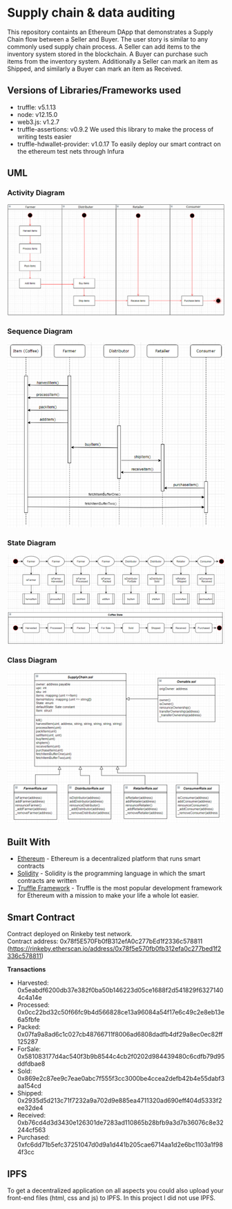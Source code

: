 # Supply chain & data auditing

This repository containts an Ethereum DApp that demonstrates a Supply Chain flow between a Seller and Buyer. The user story is similar to any commonly used supply chain process. A Seller can add items to the inventory system stored in the blockchain. A Buyer can purchase such items from the inventory system. Additionally a Seller can mark an item as Shipped, and similarly a Buyer can mark an item as Received.

## Versions of Libraries/Frameworks used

- truffle: v5.1.13
- node: v12.15.0
- web3.js: v1.2.7
- truffle-assertions: v0.9.2
    We used this library to make the process of writing tests easier
- truffle-hdwallet-provider: v1.0.17
    To easily deploy our smart contract on the ethereum test nets through Infura


## UML

### Activity Diagram

![activity](https://raw.githubusercontent.com/rmotmans/Supply-Chain-Dapp/master/images/Activity_Diagram.png)

### Sequence Diagram

![sequence](https://raw.githubusercontent.com/rmotmans/Supply-Chain-Dapp/master/images/Sequence_Diagram.png)

### State Diagram

![state](https://raw.githubusercontent.com/rmotmans/Supply-Chain-Dapp/master/images/State_Diagram.png)

### Class Diagram

![class](https://raw.githubusercontent.com/rmotmans/Supply-Chain-Dapp/master/images/Class_Diagram.png)

## Built With

* [Ethereum](https://www.ethereum.org/) - Ethereum is a decentralized platform that runs smart contracts
* [Solidity](https://solidity.readthedocs.io) - Solidity is the programming language in which the smart contracts are written
* [Truffle Framework](http://truffleframework.com/) - Truffle is the most popular development framework for Ethereum with a mission to make your life a whole lot easier.

## Smart Contract

Contract deployed on Rinkeby test network.  
Contract address: 0x78f5E570Fb0fB312efA0c277bEd1f2336c578811 (https://rinkeby.etherscan.io/address/0x78f5e570fb0fb312efa0c277bed1f2336c578811)  

**Transactions**
- Harvested: 0x5eabdf6200db37e382f0ba50b146223d05ce1688f2d541829f63271404c4a14e
- Processed: 0x0cc22bd32c50f66fc9b4d566828ce13a96084a54f17e6c49c2e8eb13e6a5fbfe
- Packed: 0x07fa9a8ad6c1c027cb48766711f8006ad6808dadfb4df29a8ec0ec82ff125287
- ForSale: 0x581083177d4ac540f3b9b8544c4cb2f0202d984439480c6cdfb79d95ddfdbae8
- Sold: 0x869e2c87ee9c7eae0abc7f555f3cc3000be4ccea2defb42b4e55dabf3aa154cd
- Shipped: 0x2935d5d213c71f7232a9a702d9e885ea4711320ad690eff404d5333f2ee32de4
- Received: 0xb76cd4d3d3430e126301de7283ad110865b28bfb9a3d7b36076c8e32244cf563
- Purchased: 0xfc6dd71b5efc37251047d0d9a1d441b205cae6714aa1d2e6bc1103a1f984f3cc

## IPFS

To get a decentralized application on all aspects you could also upload your front-end files (html, css and js) to IPFS.
In this project I did not use IPFS.
